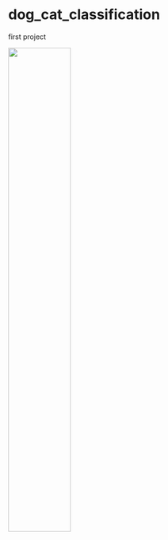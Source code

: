 # dog_cat_classification
first project

<img width="50%" src=https://github.com/Leegyu66/dog_cat_classification/assets/96297784/7bfa8cf1-d2f3-4010-99b8-ed6e51147005>
